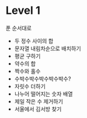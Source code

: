 # Level 1

푼 순서대로
- 두 정수 사이의 합
- 문자열 내림차순으로 배치하기
- 평균 구하기
- 약수의 합
- 짝수와 홀수
- 수박수박수박수박수박수?
- 자릿수 더하기
- 나누어 떨어지는 숫자 배열
- 제일 작은 수 제거하기
- 서울에서 김서방 찾기
